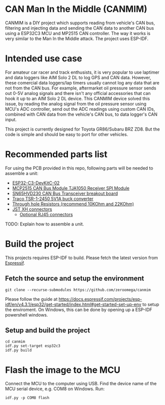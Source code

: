 # CAN Man In the Middle (CANMIM)

CANMIM is a DIY project which supports reading from vehicle's CAN bus, filtering and injecting data and sending the CAN data to another CAN bus using a ESP32C3 MCU and MP2515 CAN controller. The way it works is very similar to the Man In the Middle attack. The project uses ESP-IDF.


# Intended use case

For amateur car racer and track enthusists, it is very popular to use laptimer and data loggers like AIM Solo 2 DL to log GPS and CAN data. However, these comercial data loggers/lap timers usually cannot log any data that are not from the CAN bus. For example, aftermarket oil pressure sensor sends out 0-5V analog signals and there isn't any official accessories that can hook it up to an AIM Solo 2 DL device. This CANMIM device solved this issue, by reading the analog signal from the oil pressure sensor using MCU's ADC controller, send out the ADC readings using custom CAN IDs, combined with CAN data from the vehicle's CAN bus, to data logger's CAN input.

This project is currently designed for Toyota GR86/Subaru BRZ ZD8. But the code is simple and should be easy to port for other vehicles.

# Recommended parts list

For using the PCB provided in this repo, following parts will be needed to assemble a unit:

* [ESP32-C3-DevKitC-02](https://www.amazon.com/gp/product/B09D3S4RPZ)
* [MCP2515 CAN Bus Module TJA1050 Receiver SPI Module](https://www.amazon.com/gp/product/B01D0WSEWU)
* [SN65HVD230 CAN Bus Transceiver breakout board](https://www.amazon.com/gp/product/B0B82GJLH5)
* [Traco TSR-1-2450 5V1A buck converter](https://www.digikey.com/en/products/detail/traco-power/TSR-1-2450/9383780)
* [Through hole Resistors (recommend 10KOhm and 22KOhm)](https://www.amazon.com/gp/product/B072BL2VX1)
* [JST XH connectors](https://www.amazon.com/gp/product/B09DBGVX5C)
  - [Optional RJ45 connectors](https://lcsc.com/product-detail/Ethernet-Connectors-Modular-Connectors-RJ45-RJ11_CONNFLY-Elec-DS1129-05-S80BP-X_C86580.html)

TODO: Explain how to assemble a unit.

# Build the project

This projects requires ESP-IDF to build. Please fetch the latest version from [Espressif](https://dl.espressif.com/dl/esp-idf/).

## Fetch the source and setup the environment

```
git clone --recurse-submodules https://github.com/zeroomega/canmim
```

Please follow the guide at https://docs.espressif.com/projects/esp-idf/en/v4.3.1/esp32/get-started/index.html#get-started-set-up-env to setup the enviroment. On Windows, this can be done by opening up a ESP-IDF powershell windows.

## Setup and build the project

```
cd canmim
idf.py set-target esp32c3
idf.py build
```

# Flash the image to the MCU

Connect the MCU to the computer using USB. Find the device name of the MCU serial device, e.g. COM8 on Windows. Run:

```
idf.py -p COM8 flash
```
